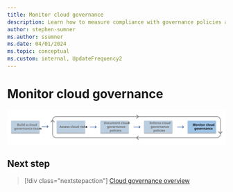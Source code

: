 ```yaml
---
title: Monitor cloud governance
description: Learn how to measure compliance with governance policies and have a plan for remediation.
author: stephen-sumner
ms.author: ssumner
ms.date: 04/01/2024
ms.topic: conceptual
ms.custom: internal, UpdateFrequency2
---
```

# Monitor cloud governance
![Cloud governance process](./_images/monitor.svg)

## Next step

> [!div class="nextstepaction"]
> [Cloud governance overview](index.md)
